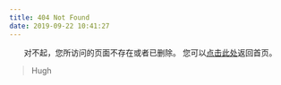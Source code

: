 ```yaml
---
title: 404 Not Found
date: 2019-09-22 10:41:27
---
```


<center>
对不起，您所访问的页面不存在或者已删除。
您可以<a href="https://hughwyc.github.io/">点击此处</a>返回首页。
</center>

<blockquote class="blockquote-center">
    Hugh
</blockquote>

